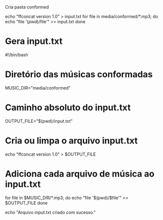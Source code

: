 Cria pasta conformed

echo "ffconcat version 1.0" > input.txt
for file in media/conformed/*.mp3; do
  echo "file '$(pwd)/$file'" >> input.txt
done


# Gera input.txt
#!/bin/bash

# Diretório das músicas conformadas
MUSIC_DIR="media/conformed"

# Caminho absoluto do input.txt
OUTPUT_FILE="$(pwd)/input.txt"

# Cria ou limpa o arquivo input.txt
echo "ffconcat version 1.0" > $OUTPUT_FILE

# Adiciona cada arquivo de música ao input.txt
for file in $MUSIC_DIR/*.mp3; do
  echo "file '$(pwd)/$file'" >> $OUTPUT_FILE
done

echo "Arquivo input.txt criado com sucesso."
